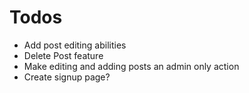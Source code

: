 Todos
==========

* Add post editing abilities
* Delete Post feature
* Make editing and adding posts an admin only action
* Create signup page?

